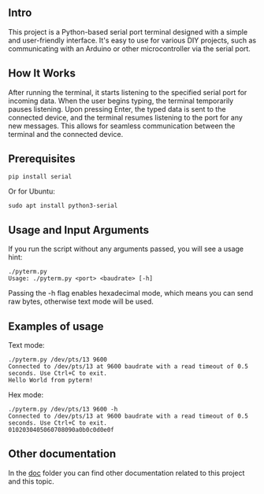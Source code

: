## Intro
This project is a Python-based serial port terminal designed with a simple and user-friendly interface. It's easy to use for various DIY projects, such as communicating with an Arduino or other microcontroller via the serial port.

## How It Works
After running the terminal, it starts listening to the specified serial port for incoming data. When the user begins typing, the terminal temporarily pauses listening. Upon pressing Enter, the typed data is sent to the connected device, and the terminal resumes listening to the port for any new messages. This allows for seamless communication between the terminal and the connected device.

## Prerequisites
```
pip install serial
```
Or for Ubuntu:
```
sudo apt install python3-serial
```

## Usage and Input Arguments
If you run the script without any arguments passed, you will see a usage hint:
```
./pyterm.py
Usage: ./pyterm.py <port> <baudrate> [-h]
```
Passing the -h flag enables hexadecimal mode, which means you can send raw bytes, otherwise text mode will be used.

## Examples of usage
Text mode:
```
./pyterm.py /dev/pts/13 9600
Connected to /dev/pts/13 at 9600 baudrate with a read timeout of 0.5 seconds. Use Ctrl+C to exit.
Hello World from pyterm!
```

Hex mode:
```
./pyterm.py /dev/pts/13 9600 -h
Connected to /dev/pts/13 at 9600 baudrate with a read timeout of 0.5 seconds. Use Ctrl+C to exit.
0102030405060708090a0b0c0d0e0f
```

## Other documentation
In the [doc](./doc) folder you can find other documentation related to this project and this topic.